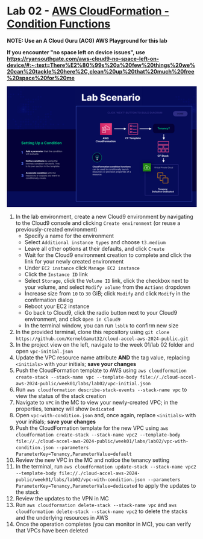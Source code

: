 # Lab 02 - [AWS CloudFormation - Condition Functions](https://learn.acloud.guru/handson/234d14a4-2051-4ec1-a282-c64493dd47eb)

**NOTE: Use an A Cloud Guru (ACG) AWS Playground for this lab**

**If you encounter "no space left on device issues", use https://ryansouthgate.com/aws-cloud9-no-space-left-on-device/#:~:text=There%E2%80%99s%20a%20few%20things%20we%20can%20tackle%20here%2C,clean%20up%20that%20much%20free%20space%20for%20me**

![Week01 / Lab02](../images/week01-lab02.png)

1. In the lab environment, create a new Cloud9 environment by navigating to the Cloud9 console and clicking `Create environment` (or reuse a previously-created environment)
    - Specify a name for the environment
    - Select `Additional instance types` and choose `t3.medium`
    - Leave all other options at their defaults, and click `Create`
    - Wait for the Cloud9 environment creation to complete and click the link for your newly created environment
    - Under `EC2 instance` click `Manage EC2 instance`
    - Click the `Instance ID` link
    - Select `Storage`, click the `Volume ID` link, click the checkbox next to your volume, and select `Modify volume` from the `Actions` dropdown
    - Increase size from `10` to `30` GiB; click `Modify` and click `Modify` in the confirmation dialog
    - Reboot your EC2 instance
    - Go back to Cloud9, click the radio button next to your Cloud9 environment, and click `Open in Cloud9`
    - In the terminal window, you can run `lsblk` to confirm new size
1. In the provided terminal, clone this repository using `git clone https://github.com/KernelGamut32/cloud-accel-aws-2024-public.git`
1. In the project view on the left, navigate to the week 01/lab 02 folder and open `vpc-initial.json`
1. Update the VPC resource name attribute **AND** the tag value, replacing `<initials>` with your initials; **save your changes**
1. Push the CloudFormation template to AWS using `aws cloudformation create-stack --stack-name vpc --template-body file://./cloud-accel-aws-2024-public/week01/labs/lab02/vpc-initial.json`
1. Run `aws cloudformation describe-stack-events --stack-name vpc` to view the status of the stack creation
1. Navigate to `VPC` in the MC to view your newly-created VPC; in the properties, tenancy will show `Dedicated`
1. Open `vpc-with-condition.json` and, once again, replace `<initials>` with your initials; **save your changes**
1. Push the CloudFormation template for the new VPC using `aws cloudformation create-stack --stack-name vpc2 --template-body file://./cloud-accel-aws-2024-public/week01/labs/lab02/vpc-with-condition.json --parameters ParameterKey=Tenancy,ParameterValue=default`
1. Review the new VPC in the MC and notice the tenancy setting
1. In the terminal, run `aws cloudformation update-stack --stack-name vpc2 --template-body file://./cloud-accel-aws-2024-public/week01/labs/lab02/vpc-with-condition.json --parameters ParameterKey=Tenancy,ParameterValue=dedicated` to apply the updates to the stack
1. Review the updates to the VPN in MC
1. Run `aws cloudformation delete-stack --stack-name vpc` and `aws cloudformation delete-stack --stack-name vpc2` to delete the stacks and the underlying resources in AWS
1. Once the operation completes (you can monitor in MC), you can verify that VPCs have been deleted
